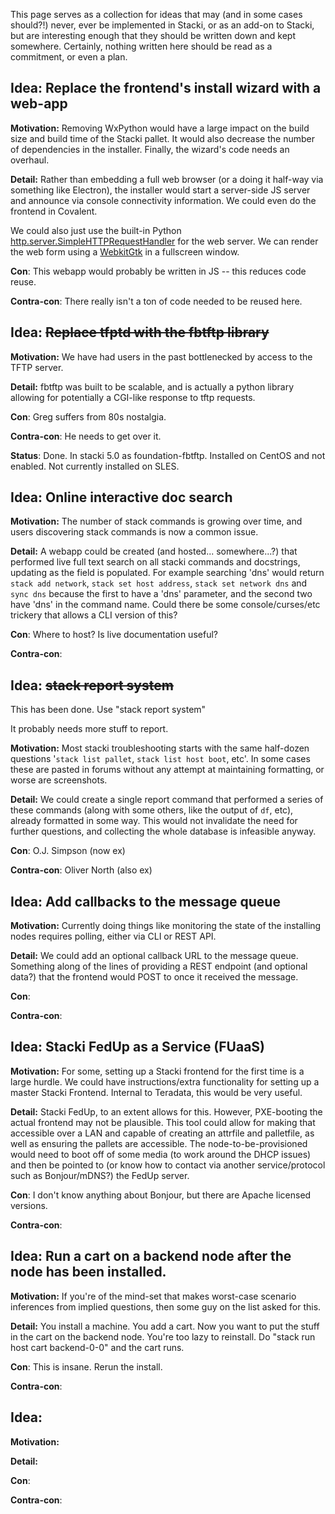 This page serves as a collection for ideas that may (and in some cases should?!) never, ever be implemented in Stacki, or as an add-on to Stacki, but are interesting enough that they should be written down and kept somewhere.  Certainly, nothing written here should be read as a commitment, or even a plan.


## Idea: Replace the frontend's install wizard with a web-app

__Motivation:__ Removing WxPython would have a large impact on the build size and build time of the Stacki pallet.  It would also decrease the number of dependencies in the installer.  Finally, the wizard's code needs an overhaul.

__Detail:__ Rather than embedding a full web browser (or a doing it half-way via something like Electron), the installer would start a server-side JS server and announce via console connectivity information.  We could even do the frontend in Covalent.

We could also just use the built-in Python [http.server.SimpleHTTPRequestHandler](https://docs.python.org/3/library/http.server.html#http.server.SimpleHTTPRequestHandler) for the web server. We can render the web form using a [WebkitGtk](https://webkitgtk.org/) in a fullscreen window.

__Con__: This webapp would probably be written in JS -- this reduces code reuse.

__Contra-con__: There really isn't a ton of code needed to be reused here.


## Idea: ~~Replace tfptd with the fbtftp library~~

__Motivation:__ We have had users in the past bottlenecked by access to the TFTP server.

__Detail:__ fbtftp was built to be scalable, and is actually a python library allowing for potentially a CGI-like response to tftp requests.

__Con__: Greg suffers from 80s nostalgia.

__Contra-con__: He needs to get over it.

__Status__: Done. In stacki 5.0 as foundation-fbtftp. Installed on CentOS and not enabled. Not currently installed on SLES.


## Idea: Online interactive doc search

__Motivation:__ The number of stack commands is growing over time, and users discovering stack commands is now a common issue.

__Detail:__ A webapp could be created (and hosted... somewhere...?) that performed live full text search on all stacki commands and docstrings, updating as the field is populated.  For example searching 'dns' would return `stack add network`, `stack set host address`, `stack set network dns` and `sync dns` because the first to have a 'dns' parameter, and the second two have 'dns' in the command name.  Could there be some console/curses/etc trickery that allows a CLI version of this?

__Con__: Where to host?  Is live documentation useful?

__Contra-con__: 


## Idea: ~~stack report system~~

This has been done. Use "stack report system"

It probably needs more stuff to report. 

__Motivation:__ Most stacki troubleshooting starts with the same half-dozen questions '`stack list pallet`, `stack list host boot`, etc'.  In some cases these are pasted in forums without any attempt at maintaining formatting, or worse are screenshots.

__Detail:__ We could create a single report command that performed a series of these commands (along with some others, like the output of `df`, etc), already formatted in some way.  This would not invalidate the need for further questions, and collecting the whole database is infeasible anyway.

__Con__: O.J. Simpson (now ex)

__Contra-con__: Oliver North (also ex)


## Idea: Add callbacks to the message queue

__Motivation:__ Currently doing things like monitoring the state of the installing nodes requires polling, either via CLI or REST API.

__Detail:__ We could add an optional callback URL to the message queue.  Something along of the lines of providing a REST endpoint (and optional data?) that the frontend would POST to once it received the message.

__Con__: 

__Contra-con__: 


## Idea: Stacki FedUp as a Service (FUaaS)

__Motivation:__ For some, setting up a Stacki frontend for the first time is a large hurdle.  We could have instructions/extra functionality for setting up a master Stacki Frontend.  Internal to Teradata, this would be very useful.

__Detail:__ Stacki FedUp, to an extent allows for this.  However, PXE-booting the actual frontend may not be plausible.  This tool could allow for making that accessible over a LAN and capable of creating an attrfile and palletfile, as well as ensuring the pallets are accessible.  The node-to-be-provisioned would need to boot off of some media (to work around the DHCP issues) and then be pointed to (or know how to contact via another service/protocol such as Bonjour/mDNS?) the FedUp server.

__Con__: I don't know anything about Bonjour, but there are Apache licensed versions.

__Contra-con__: 

## Idea: Run a cart on a backend node after the node has been installed.

__Motivation:__ If you're of the mind-set that makes worst-case scenario inferences from implied questions, then some guy on the list asked for this.

__Detail:__ You install a machine. You add a cart. Now you want to put the stuff in the cart on the backend node. You're too lazy to reinstall. Do "stack run host cart <cartname> backend-0-0" and the cart runs.  

__Con__: This is insane. Rerun the install.

__Contra-con__: 


## Idea: 

__Motivation:__ 

__Detail:__ 

__Con__: 

__Contra-con__: 
